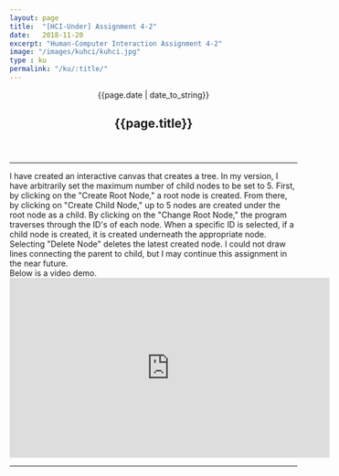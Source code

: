 ```yaml
---
layout: page
title:  "[HCI-Under] Assignment 4-2"
date:   2018-11-20
excerpt: "Human-Computer Interaction Assignment 4-2"
image: "/images/kuhci/kuhci.jpg"
type : ku
permalink: "/ku/:title/"
---
```

<!-- <div align="center">
<span class="date">{{page.date | date_to_string}}</span>
<h2>{{page.title}}</h2>
</div> -->

<header class="major">
    <span class="date">{{page.date | date_to_string}}</span>
    <h2>{{page.title}}</h2>
</header>    
<hr>
<body>
I have created an interactive canvas that creates a tree. In my version, I have arbitrarily set the maximum number of child nodes to be set to 5. First, by clicking on the "Create Root Node," a root node is created. From there, by clicking on "Create Child Node," up to 5 nodes are created under the root node as a child. By clicking on the "Change Root Node," the program traverses through the ID's of each node. When a specific ID is selected, if a child node is created, it is created underneath the appropriate node. Selecting "Delete Node" deletes the latest created node. I could not draw lines connecting the parent to child, but I may continue this assignment in the near future.<br />
Below is a video demo. <br />
<iframe width="560" height="315" src="https://www.youtube.com/embed/sLDBaYZ0FjU" frameborder="0" allow="autoplay; encrypted-media" allowfullscreen></iframe><br />
<hr>
<canvas id="treeCanvas" width="800" height="800"></canvas>
</body>